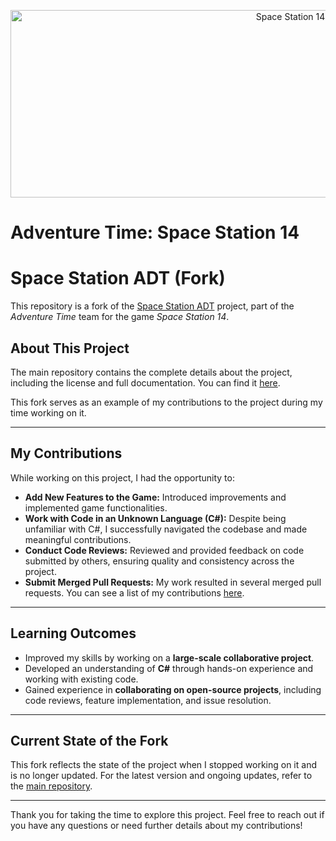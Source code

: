 <p align="center"> <img alt="Space Station 14" width="880" height="300" src="https://raw.githubusercontent.com/space-wizards/asset-dump/de329a7898bb716b9d5ba9a0cd07f38e61f1ed05/github-logo.svg" /></p>

# Adventure Time: Space Station 14

# Space Station ADT (Fork)

This repository is a fork of the [Space Station ADT](https://github.com/AdventureTimeSS14/space_station_ADT) project, part of the *Adventure Time* team for the game *Space Station 14*. 

## About This Project

The main repository contains the complete details about the project, including the license and full documentation. You can find it [here](https://github.com/AdventureTimeSS14/space_station_ADT).

This fork serves as an example of my contributions to the project during my time working on it.

---

## My Contributions

While working on this project, I had the opportunity to:
- **Add New Features to the Game:** Introduced improvements and implemented game functionalities.
- **Work with Code in an Unknown Language (C#):** Despite being unfamiliar with C#, I successfully navigated the codebase and made meaningful contributions.
- **Conduct Code Reviews:** Reviewed and provided feedback on code submitted by others, ensuring quality and consistency across the project.
- **Submit Merged Pull Requests:** My work resulted in several merged pull requests. You can see a list of my contributions [here](https://github.com/AdventureTimeSS14/space_station_ADT/issues?q=state%3Aclosed%20is%3Apr%20author%3A%40me).

---

## Learning Outcomes

- Improved my skills by working on a **large-scale collaborative project**.
- Developed an understanding of **C#** through hands-on experience and working with existing code.
- Gained experience in **collaborating on open-source projects**, including code reviews, feature implementation, and issue resolution.

---

## Current State of the Fork

This fork reflects the state of the project when I stopped working on it and is no longer updated. For the latest version and ongoing updates, refer to the [main repository](https://github.com/AdventureTimeSS14/space_station_ADT).

---

Thank you for taking the time to explore this project. Feel free to reach out if you have any questions or need further details about my contributions!


